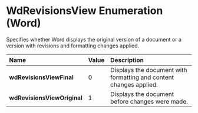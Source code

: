 
# WdRevisionsView Enumeration (Word)

Specifies whether Word displays the original version of a document or a version with revisions and formatting changes applied.



|**Name**|**Value**|**Description**|
|:-----|:-----|:-----|
|**wdRevisionsViewFinal**|0|Displays the document with formatting and content changes applied.|
|**wdRevisionsViewOriginal**|1|Displays the document before changes were made.|
